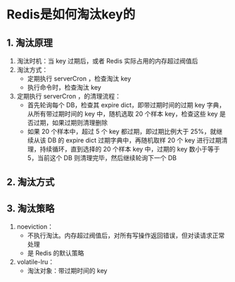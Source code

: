 # Redis是如何淘汰key的

## 1. 淘汰原理

1. 淘汰时机：当 key 过期后，或者 Redis 实际占用的内存超过阀值后
2. 淘汰方式：
   * 定期执行 serverCron ，检查淘汰 key
   * 执行命令时，检查淘汰 key
3. 定期执行 serverCron ，的清理流程：
   * 首先轮询每个 DB，检查其 expire dict，即带过期时间的过期 key 字典，从所有带过期时间的 key 中，随机选取 20 个样本 key，检查这些 key 是否过期，如果过期则清理删除
   * 如果 20 个样本中，超过 5 个 key 都过期，即过期比例大于 25%，就继续从该 DB 的 expire dict 过期字典中，再随机取样 20 个 key 进行过期清理，持续循环，直到选择的 20 个样本 key 中，过期的 key 数小于等于 5，当前这个 DB 则清理完毕，然后继续轮询下一个 DB



## 2. 淘汰方式





## 3. 淘汰策略

1. noeviction：
   * 不执行淘汰。内存超过阀值后，对所有写操作返回错误，但对读请求正常处理
   * 是 Redis 的默认策略
2. volatile-lru：
   * 淘汰对象：带过期时间的 key 
